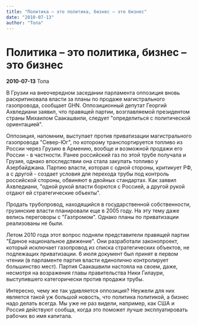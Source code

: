 ```yaml
---
title: "Политика – это политика, бизнес – это бизнес"
date: "2010-07-13"
author: "Топа"
---
```


# Политика – это политика, бизнес – это бизнес

**2010-07-13** Топа

В Грузии на внеочередном заседании парламента оппозиция вновь раскритиковала власти за планы по продаже магистрального газопровода, сообщает GHN. Оппозиционный депутат Георгий Ахвледиани заявил, что правящей партии, возглавляемой президентом страны Михаилом Саакашвили, следует "определиться с политической ориентацией".

Оппозиция, напомним, выступает против приватизации магистрального газопровода "Север-Юг", по которому транспортируется топливо из России через Грузию в Армению, вообще и возможной продажи его России - в частности. Ранее российский газ по этой трубе получала и Грузия, однако впоследствии она стала закупать топливо у Азербайджана. Партию власти, которая с одной стороны, критикует РФ, а с другой - создает условия для перехода трубы под контроль российской стороны, обвиняют в двойных стандартах. Как заявил Ахвледиани, "одной рукой власти борются с Россией, а другой рукой отдают ей стратегические объекты".

Продать трубопровод, находящийся в государственной собственности, грузинские власти планировали еще в 2005 году. На эту тему даже велись переговоры с "Газпромом". Однако планы по приватизации реализованы не были.

Летом 2010 года этот вопрос подняли представители правящей партии "Единое национальное движение". Они разработали законопроект, который исключает газопровод из списка стратегических объектов, не подлежащих приватизации. 6 июля документ был принят в первом чтении (в парламенте партия власти единолично контролирует большинство мест). Партия Саакашвили настояла на своем, даже, несмотря на возражения главы правительства Ники Гилаури, выступившего категорически против продажи трубы.

Интересно, чему же так удивляется оппозиция? Неужели для них является такой уж большой новость, что политика политикой, а бизнес надо делать всегда. Мы уже не раз видели, например, как США и Россия действуют сообща, когда это поможет лучше эксплуатировать рабочих во имя капитала.
